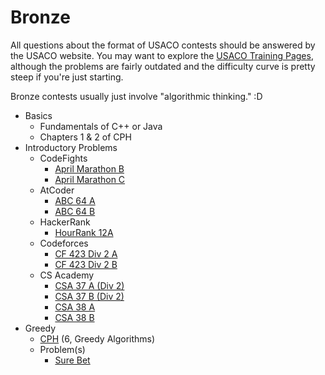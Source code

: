 # Bronze

All questions about the format of USACO contests should be answered by the USACO website. You may want to explore the [USACO Training Pages](http://train.usaco.org/), although the problems are fairly outdated and the difficulty curve is pretty steep if you're just starting. 

Bronze contests usually just involve "algorithmic thinking." :D

 * Basics
    * Fundamentals of C++ or Java
    * Chapters 1 & 2 of CPH
 * Introductory Problems
    * CodeFights
      * [April Marathon B](https://codefights.com/tournaments/BLhuiuSY4neuXPXet/B)
      * [April Marathon C](https://codefights.com/tournaments/BLhuiuSY4neuXPXet/C)
    * AtCoder
      * [ABC 64 A](http://abc064.contest.atcoder.jp/tasks/abc064_a)
      * [ABC 64 B](http://abc064.contest.atcoder.jp/tasks/abc064_b)
    * HackerRank
      * [HourRank 12A](https://www.hackerrank.com/contests/hourrank-12/challenges/repeated-string)
    * Codeforces
      * [CF 423 Div 2 A](http://codeforces.com/contest/831/problem/A)
      * [CF 423 Div 2 B](http://codeforces.com/contest/831/problem/B)
    * CS Academy
      * [CSA 37 A (Div 2)](https://csacademy.com/contest/round-37/task/boring-number/)
      * [CSA 37 B (Div 2)](https://csacademy.com/contest/round-37/task/group-split/)
      * [CSA 38 A](https://csacademy.com/contest/round-38/task/shoe-pairs/)
      * [CSA 38 B](https://csacademy.com/contest/round-38/task/attack-and-speed/)
 * Greedy
    * [CPH](https://cses.fi/book.pdf) (6, Greedy Algorithms)
    * Problem(s)
       * [Sure Bet](https://csacademy.com/contest/archive/task/sure-bet/)
